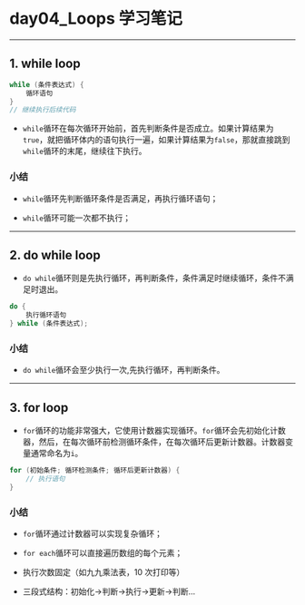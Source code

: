 # day04_Loops 学习笔记
---
## 1. while loop

```java
while (条件表达式) {
    循环语句
}
// 继续执行后续代码
```
- `while`循环在每次循环开始前，首先判断条件是否成立。如果计算结果为`true`，就把循环体内的语句执行一遍，如果计算结果为`false`，那就直接跳到`while`循环的末尾，继续往下执行。
### 小结
- `while`循环先判断循环条件是否满足，再执行循环语句；

- `while`循环可能一次都不执行；
---
## 2. do while loop
- `do while`循环则是先执行循环，再判断条件，条件满足时继续循环，条件不满足时退出。
```java
do {
    执行循环语句
} while (条件表达式);
```
### 小结
- `do while`循环会至少执行一次,先执行循环，再判断条件。

---

## 3. for loop
- `for`循环的功能非常强大，它使用计数器实现循环。`for`循环会先初始化计数器，然后，在每次循环前检测循环条件，在每次循环后更新计数器。计数器变量通常命名为`i`。
```java
for (初始条件; 循环检测条件; 循环后更新计数器) {
    // 执行语句
}
```
### 小结
- `for`循环通过计数器可以实现复杂循环；

- `for each`循环可以直接遍历数组的每个元素；
- 执行次数固定（如九九乘法表，10 次打印等）

- 三段式结构：初始化→判断→执行→更新→判断...